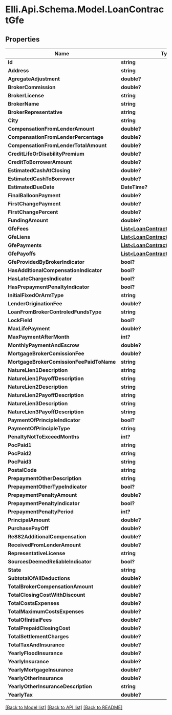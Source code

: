 # Elli.Api.Schema.Model.LoanContractGfe
## Properties

Name | Type | Description | Notes
------------ | ------------- | ------------- | -------------
**Id** | **string** |  | [optional] 
**Address** | **string** |  | [optional] 
**AgregateAdjustment** | **double?** |  | [optional] 
**BrokerCommission** | **double?** |  | [optional] 
**BrokerLicense** | **string** |  | [optional] 
**BrokerName** | **string** |  | [optional] 
**BrokerRepresentative** | **string** |  | [optional] 
**City** | **string** |  | [optional] 
**CompensationFromLenderAmount** | **double?** |  | [optional] 
**CompensationFromLenderPercentage** | **double?** |  | [optional] 
**CompensationFromLenderTotalAmount** | **double?** |  | [optional] 
**CreditLifeOrDisabilityPremium** | **double?** |  | [optional] 
**CreditToBorrowerAmount** | **double?** |  | [optional] 
**EstimatedCashAtClosing** | **double?** |  | [optional] 
**EstimatedCashToBorrower** | **double?** |  | [optional] 
**EstimatedDueDate** | **DateTime?** |  | [optional] 
**FinalBalloonPayment** | **double?** |  | [optional] 
**FirstChangePayment** | **double?** |  | [optional] 
**FirstChangePercent** | **double?** |  | [optional] 
**FundingAmount** | **double?** |  | [optional] 
**GfeFees** | [**List&lt;LoanContractGfeGfeFees&gt;**](LoanContractGfeGfeFees.md) |  | [optional] 
**GfeLiens** | [**List&lt;LoanContractGfeGfeLiens&gt;**](LoanContractGfeGfeLiens.md) |  | [optional] 
**GfePayments** | [**List&lt;LoanContractGfeGfePayments&gt;**](LoanContractGfeGfePayments.md) |  | [optional] 
**GfePayoffs** | [**List&lt;LoanContractGfeGfePayoffs&gt;**](LoanContractGfeGfePayoffs.md) |  | [optional] 
**GfeProvidedByBrokerIndicator** | **bool?** |  | [optional] 
**HasAdditionalCompensationIndicator** | **bool?** |  | [optional] 
**HasLateChargesIndicator** | **bool?** |  | [optional] 
**HasPrepaymentPenaltyIndicator** | **bool?** |  | [optional] 
**InitialFixedOrArmType** | **string** |  | [optional] 
**LenderOriginationFee** | **double?** |  | [optional] 
**LoanFromBrokerControledFundsType** | **string** |  | [optional] 
**LockField** | **bool?** |  | [optional] 
**MaxLifePayment** | **double?** |  | [optional] 
**MaxPaymentAfterMonth** | **int?** |  | [optional] 
**MonthlyPaymentAndEscrow** | **double?** |  | [optional] 
**MortgageBrokerComissionFee** | **double?** |  | [optional] 
**MortgageBrokerComissionFeePaidToName** | **string** |  | [optional] 
**NatureLien1Description** | **string** |  | [optional] 
**NatureLien1PayoffDescription** | **string** |  | [optional] 
**NatureLien2Description** | **string** |  | [optional] 
**NatureLien2PayoffDescription** | **string** |  | [optional] 
**NatureLien3Description** | **string** |  | [optional] 
**NatureLien3PayoffDescription** | **string** |  | [optional] 
**PaymentOfPrincipleIndicator** | **bool?** |  | [optional] 
**PaymentOfPrincipleType** | **string** |  | [optional] 
**PenaltyNotToExceedMonths** | **int?** |  | [optional] 
**PocPaid1** | **string** |  | [optional] 
**PocPaid2** | **string** |  | [optional] 
**PocPaid3** | **string** |  | [optional] 
**PostalCode** | **string** |  | [optional] 
**PrepaymentOtherDescription** | **string** |  | [optional] 
**PrepaymentOtherTypeIndicator** | **bool?** |  | [optional] 
**PrepaymentPenaltyAmount** | **double?** |  | [optional] 
**PrepaymentPenaltyIndicator** | **bool?** |  | [optional] 
**PrepaymentPenaltyPeriod** | **int?** |  | [optional] 
**PrincipalAmount** | **double?** |  | [optional] 
**PurchasePayOff** | **double?** |  | [optional] 
**Re882AdditionalCompensation** | **double?** |  | [optional] 
**ReceivedFromLenderAmount** | **double?** |  | [optional] 
**RepresentativeLicense** | **string** |  | [optional] 
**SourcesDeemedReliableIndicator** | **bool?** |  | [optional] 
**State** | **string** |  | [optional] 
**SubtotalOfAllDeductions** | **double?** |  | [optional] 
**TotalBrokerCompensationAmount** | **double?** |  | [optional] 
**TotalClosingCostWithDiscount** | **double?** |  | [optional] 
**TotalCostsExpenses** | **double?** |  | [optional] 
**TotalMaximumCostsExpenses** | **double?** |  | [optional] 
**TotalOfInitialFees** | **double?** |  | [optional] 
**TotalPrepaidClosingCost** | **double?** |  | [optional] 
**TotalSettlementCharges** | **double?** |  | [optional] 
**TotalTaxAndInsurance** | **double?** |  | [optional] 
**YearlyFloodInsurance** | **double?** |  | [optional] 
**YearlyInsurance** | **double?** |  | [optional] 
**YearlyMortgageInsurance** | **double?** |  | [optional] 
**YearlyOtherInsurance** | **double?** |  | [optional] 
**YearlyOtherInsuranceDescription** | **string** |  | [optional] 
**YearlyTax** | **double?** |  | [optional] 

[[Back to Model list]](../README.md#documentation-for-models) [[Back to API list]](../README.md#documentation-for-api-endpoints) [[Back to README]](../README.md)

